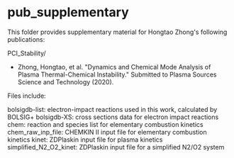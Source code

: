 # pub_supplementary
This folder provides supplementary material for Hongtao Zhong's following publications: 

PCI_Stability/

* Zhong, Hongtao, et al. "Dynamics and Chemical Mode Analysis of Plasma Thermal-Chemical Instability." Submitted to Plasma Sources Science and Technology (2020).

Files include:

bolsigdb-list: electron-impact reactions used in this work, calculated by BOLSIG+
bolsigdb-XS: cross  sections data for electron impact reactions
chem: reaction and species list for elementary combustion kinetics
chem_raw_inp_file: CHEMKIN II input file for  elementary combustion kinetics
kinet: ZDPlaskin input file for plasma kinetics
simplified_N2_O2_kinet: ZDPlaskin input file for a simplified N2/O2 system


